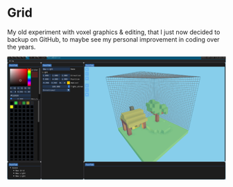 # Grid

My old experiment with voxel graphics & editing, that I just now decided to backup on GitHub, to maybe see my personal improvement in coding over the years.

![screenshot](imgs/photo1.png)